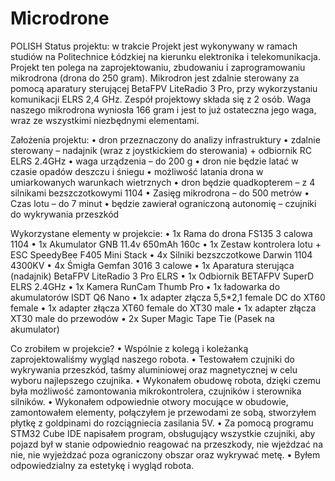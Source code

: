 # Microdrone
POLISH
Status projektu: w trakcie
Projekt jest wykonywany w ramach studiów na Politechnice Łódzkiej na kierunku elektronika i telekomunikacja. Projekt ten polega na zaprojektowaniu, zbudowaniu i zaprogramowaniu mikrodrona (drona do 250 gram). Mikrodron jest zdalnie sterowany za pomocą aparatury sterującej BetaFPV LiteRadio 3 Pro, przy wykorzystaniu komunikacji ELRS 2,4 GHz. Zespół projektowy składa się z 2 osób. Waga naszego mikrodrona wyniosła 166 gram i jest to już ostateczna jego waga, wraz ze wszystkimi niezbędnymi elementami.

Założenia projektu:
•	dron przeznaczony do analizy infrastruktury
•	zdalnie sterowany – nadajnik (wraz z joystkickiem do sterowania) + odbiornik RC ELRS 2.4GHz
•	waga urządzenia – do 200 g
•	dron nie będzie latać w czasie opadów deszczu i śniegu
•	możliwość latania drona w umiarkowanych warunkach wietrznych
•	dron będzie quadkopterem – z 4 silnikami bezszczotkowymi 1104 
•	Zasięg mikrodrona – do 500 metrów
•	Czas lotu – do 7 minut
•	będzie zawierał ograniczoną autonomię – czujniki do wykrywania przeszkód

Wykorzystane elementy w projekcie:
•	1x Rama do drona FS135 3 calowa 1104
•	1x Akumulator GNB 11.4v 650mAh 160c
•	1x Zestaw kontrolera lotu + ESC SpeedyBee F405 Mini Stack
•	4x Silniki bezszczotkowe Darwin 1104 4300KV
•	4x Śmigła Gemfan 3016 3 calowe
•	1x Aparatura sterująca (nadajnik) BetaFPV LiteRadio 3 Pro ELRS
•	1x Odbiornik BETAFPV SuperD ELRS 2.4GHz
•	1x Kamera RunCam Thumb Pro
• 1x ładowarka do akumulatorów ISDT Q6 Nano
• 1x adapter złącza 5,5*2,1 female DC do XT60 female
• 1x adapter złącza XT60 female do XT30 male
• 1x adapter złącza XT30 male do przewodów
• 2x Super Magic Tape Tie (Pasek na akumulator) 



Co zrobiłem w projekcie?
•	Wspólnie z kolegą i koleżanką zaprojektowaliśmy wygląd naszego robota.
•	Testowałem czujniki do wykrywania przeszkód, taśmy aluminiowej oraz magnetycznej w celu wyboru najlepszego czujnika.
•	Wykonałem obudowę robota, dzięki czemu była możliwość zamontowania mikrokontrolera, czujników i sterownika silników.
•	Wykonałem odpowiednie otwory mocujące w obudowie, zamontowałem elementy, połączyłem je przewodami ze sobą, stworzyłem płytkę z goldpinami do rozciągniecia zasilania 5V.
•	Za pomocą programu STM32 Cube IDE napisałem program, obsługujący wszystkie czujniki, aby pojazd był w stanie odpowiednio reagować na przeszkody, nie wjeżdzać na nie, nie wyjeżdzać poza ograniczony obszar oraz wykrywać metę.
•	Byłem odpowiedzialny za estetykę i wygląd robota.

